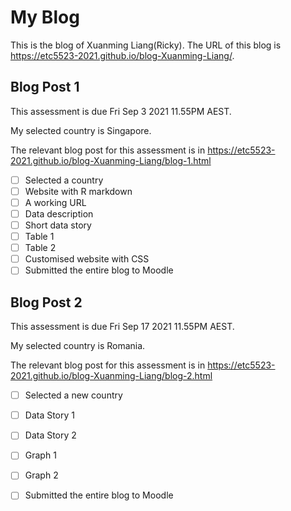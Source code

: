 # My Blog


This is the blog of Xuanming Liang(Ricky).
The URL of this blog is https://etc5523-2021.github.io/blog-Xuanming-Liang/.

## Blog Post 1

This assessment is due Fri Sep 3 2021 11.55PM AEST.

My selected country is Singapore.

The relevant blog post for this assessment is in https://etc5523-2021.github.io/blog-Xuanming-Liang/blog-1.html

- [ ] Selected a country
- [ ] Website with R markdown 
- [ ] A working URL
- [ ] Data description
- [ ] Short data story
- [ ] Table 1
- [ ] Table 2
- [ ] Customised website with CSS
- [ ] Submitted the entire blog to Moodle

## Blog Post 2

This assessment is due Fri Sep 17 2021 11.55PM AEST.

My selected country is Romania.

The relevant blog post for this assessment is in https://etc5523-2021.github.io/blog-Xuanming-Liang/blog-2.html

- [ ] Selected a new country
- [ ] Data Story 1
- [ ] Data Story 2
- [ ] Graph 1
- [ ] Graph 2
- [ ] Submitted the entire blog to Moodle

